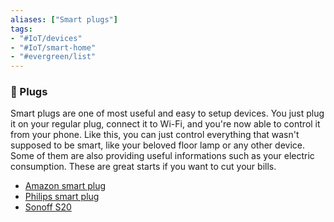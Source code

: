 ```yaml
---
aliases: ["Smart plugs"]
tags: 
- "#IoT/devices"
- "#IoT/smart-home"
- "#evergreen/list"
---
```


### 🔌 Plugs

Smart plugs are one of most useful and easy to setup devices. You just plug it on your regular plug, connect it to Wi-Fi, and you're now able to control it from your phone. Like this, you can just control everything that wasn't supposed to be smart, like your beloved floor lamp or any other device. Some of them are also providing useful informations such as your electric consumption. These are great starts if you want to cut your bills.

- [Amazon smart plug](https://www.amazon.fr/amazon-smart-plug-prise-connectee-wifi-fonctionne-avec-alexa/dp/B082YTPXR6)
- [Philips smart plug](https://www.philips-hue.com/en-us/p/hue-smart-plug/046677552343)
- [Sonoff S20](https://sonoff.tech/product/wifi-smart-plugs/s20)
